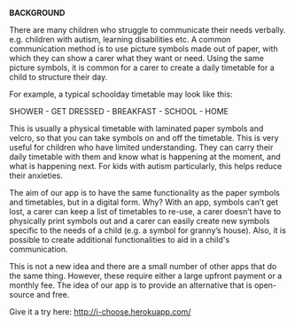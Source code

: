 **BACKGROUND**

There are many children who struggle to communicate their needs verbally. e.g. children with autism, learning disabilities etc. A common communication method is to use picture symbols made out of paper, with which they can show a carer what they want or need. Using the same picture symbols, it is common for a carer to create a daily timetable for a child to structure their day. 


For example, a typical schoolday timetable may look like this: 

SHOWER - GET DRESSED - BREAKFAST - SCHOOL - HOME

This is usually a physical timetable with laminated paper symbols and velcro, so that you can take symbols on and off the timetable.
This is very useful for children who have limited understanding. They can carry their daily timetable with them and know what is happening at the moment, and what is happening next. 
For kids with autism particularly, this helps reduce their anxieties.

The aim of our app is to have the same functionality as the paper symbols and timetables, but in a digital form.
Why? With an app, symbols can’t get lost, a carer can keep a list of timetables to re-use, a carer doesn’t have to physically print symbols out and a carer can easily create new symbols specific to the needs of a child (e.g. a symbol for granny’s house). Also, it is possible to create additional functionalities to aid in a child's communication. 

This is not a new idea and there are a small number of other apps that do the same thing. However, these require either a large upfront payment or a monthly fee. The idea of our app is to provide an alternative that is open-source and free. 

Give it a try here: http://i-choose.herokuapp.com/ 
